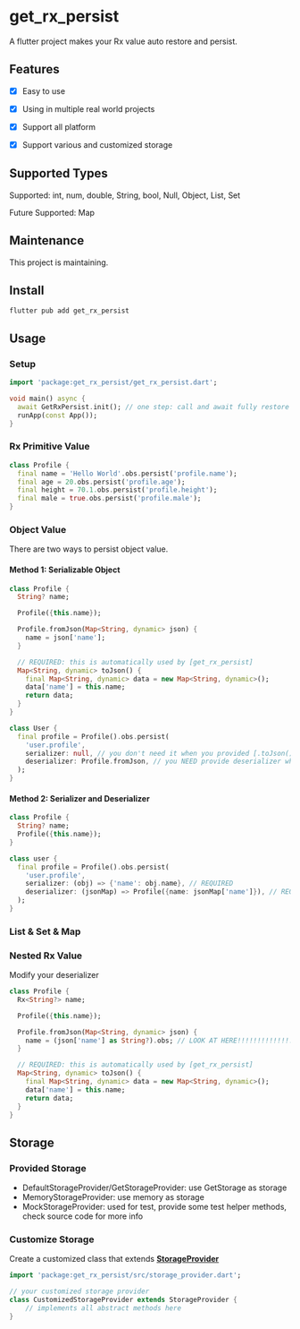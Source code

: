 # get_rx_persist

A flutter project makes your Rx value auto restore and persist.



## Features

- [x]  Easy to use
- [x]  Using in multiple real world projects
- [x]  Support all platform
- [x]  Support various and customized storage



## Supported Types

Supported: int, num, double, String, bool, Null, Object, List, Set

Future Supported: Map




## Maintenance
This project is maintaining.



## Install

`flutter pub add get_rx_persist`



## Usage

### Setup

```dart
import 'package:get_rx_persist/get_rx_persist.dart';

void main() async {
  await GetRxPersist.init(); // one step: call and await fully restore
  runApp(const App());
}
```

### Rx Primitive Value
```dart
class Profile {
  final name = 'Hello World'.obs.persist('profile.name');
  final age = 20.obs.persist('profile.age');
  final height = 70.1.obs.persist('profile.height');
  final male = true.obs.persist('profile.male');
}
```

### Object Value

There are two ways to persist object value.



#### Method 1: Serializable Object

```dart
class Profile {
  String? name;

  Profile({this.name});

  Profile.fromJson(Map<String, dynamic> json) {
    name = json['name'];
  }

  // REQUIRED: this is automatically used by [get_rx_persist]
  Map<String, dynamic> toJson() {
    final Map<String, dynamic> data = new Map<String, dynamic>();
    data['name'] = this.name;
    return data;
  }
}

class User {
  final profile = Profile().obs.persist(
  	'user.profile',
    serializer: null, // you don't need it when you provided [.toJson()] method on Profile.
    deserializer: Profile.fromJson, // you NEED provide deserializer when you persist a object value.
  );
}
```



#### Method 2:  Serializer and Deserializer

```dart
class Profile {
  String? name;
  Profile({this.name});
}

class user {
  final profile = Profile().obs.persist(
  	'user.profile',
    serializer: (obj) => {'name': obj.name}, // REQUIRED
    deserializer: (jsonMap) => Profile({name: jsonMap['name']}), // REQUIRED
  );
}
```



### List & Set & Map





### Nested Rx Value

Modify your deserializer

```dart
class Profile {
  Rx<String?> name;

  Profile({this.name});

  Profile.fromJson(Map<String, dynamic> json) {
    name = (json['name'] as String?).obs; // LOOK AT HERE!!!!!!!!!!!!!!
  }

  // REQUIRED: this is automatically used by [get_rx_persist]
  Map<String, dynamic> toJson() {
    final Map<String, dynamic> data = new Map<String, dynamic>();
    data['name'] = this.name;
    return data;
  }
}
```



## Storage

### Provided Storage

- DefaultStorageProvider/GetStorageProvider: use GetStorage as storage
- MemoryStorageProvider:  use memory as storage
- MockStorageProvider:  used for test,  provide some test helper methods, check source code for more info



### Customize Storage

Create a customized class that extends [**StorageProvider**](https://github.com/rua-flutter/get_rx_persist.dart/blob/main/get_rx_persist/lib/src/storage_provider.dart)

```dart
import 'package:get_rx_persist/src/storage_provider.dart';

// your customized storage provider
class CustomizedStorageProvider extends StorageProvider {
	// implements all abstract methods here
}
```


